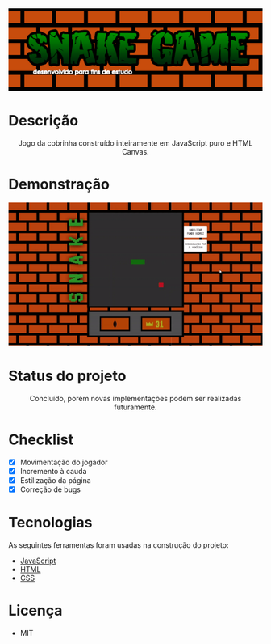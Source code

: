 <img src="./assets/banner.png" style="margin: auto">

# Descrição

<p style="text-align: center">Jogo da cobrinha construído inteiramente em JavaScript puro e HTML Canvas.</p>

# Demonstração

<span style="display:block; text-align:center">
    <img src="./assets/demo.gif">
</span>

# Status do projeto

<p style="text-align: center">Concluído, porém novas implementações podem ser realizadas futuramente.</p>

# Checklist

- [x] Movimentação do jogador
- [x] Incremento à cauda
- [x] Estilização da página
- [x] Correção de bugs

# Tecnologias

As seguintes ferramentas foram usadas na construção do projeto:

- [JavaScript](https://www.javascript.com/)
- [HTML](https://developer.mozilla.org/pt-BR/docs/Web/HTML)
- [CSS](https://www.w3.org/Style/CSS/Overview.en.html)

# Licença

- MIT